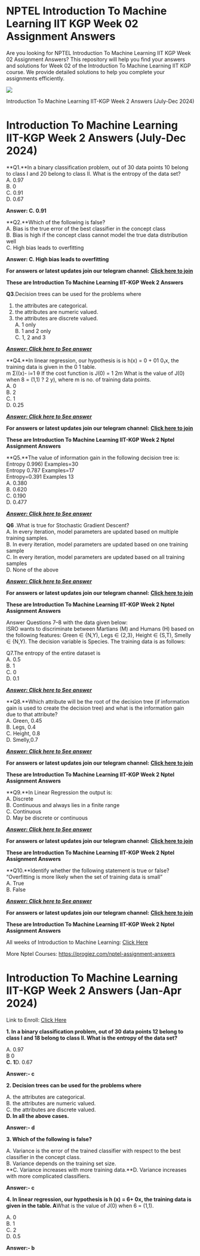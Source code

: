 # NPTEL Introduction To Machine Learning IIT KGP Week 02 Assignment Answers

Are you looking for NPTEL Introduction To Machine Learning IIT KGP Week 02 Assignment Answers? This repository will help you find your answers and solutions for Week 02 of the Introduction To Machine Learning IIT KGP course. We provide detailed solutions to help you complete your assignments efficiently.

![](https://miro.medium.com/v2/resize:fit:875/1*nh2U8GRaYnyFlaeRQVDh6g.jpeg)

Introduction To Machine Learning IIT-KGP Week 2 Answers (July-Dec 2024)


# Introduction To Machine Learning IIT-KGP Week 2 Answers (July-Dec 2024)<a id="bc5a"></a>

**Q1.**In a binary classification problem, out of 30 data points 10 belong to class I and 20 belong to class II. What is the entropy of the data set?\
Α. 0.97\
B. 0\
C. 0.91\
D. 0.67

**Answer: C. 0.91**

**Q2.**Which of the following is false?\
A. Bias is the true error of the best classifier in the concept class\
B. Bias is high if the concept class cannot model the true data distribution well\
C. High bias leads to overfitting

**Answer: C. High bias leads to overfitting**

**For answers or latest updates join our telegram channel:** [**Click here to join**](https://telegram.me/nptel_assignments)

**These are Introduction To Machine Learning IIT-KGP Week 2 Answers**

**Q3**.Decision trees can be used for the problems where

1. the attributes are categorical.
2. the attributes are numeric valued.
3. the attributes are discrete valued.\
   A. 1 only\
   B. 1 and 2 only\
   C. 1, 2 and 3

[**_**Answer: Click here to See answer**_**](https://progiez.com/introduction-to-machine-learning-iit-kgp-week-2-answers)

**Q4.**In linear regression, our hypothesis is is h(x) = 0 + 01 0₁x, the training data is given in the 0 1 table.\
m Σ((x)- i=1 θ If the cost function is J(0) = 1 2m What is the value of J(0) when 8 = (1,1) ? 2 y), where m is no. of training data points.\
A. 0\
B. 2\
C. 1\
D. 0.25

[**_**Answer: Click here to See answer**_**](https://progiez.com/introduction-to-machine-learning-iit-kgp-week-2-answers)

**For answers or latest updates join our telegram channel:** [**Click here to join**](https://telegram.me/nptel_assignments)

**These are Introduction To Machine Learning IIT-KGP Week 2 Nptel Assignment Answers**

**Q5.**The value of information gain in the following decision tree is:\
Entropy 0.996) Examples=30\
Entropy 0.787 Examples=17\
Entropy=0.391 Examples 13\
Α. 0.380\
Β. 0.620\
C. 0.190\
D. 0.477

[**_**Answer: Click here to See answer**_**](https://progiez.com/introduction-to-machine-learning-iit-kgp-week-2-answers)

**Q6** .What is true for Stochastic Gradient Descent?\
A. In every iteration, model parameters are updated based on multiple training samples.\
B. In every iteration, model parameters are updated based on one training sample\
C. In every iteration, model parameters are updated based on all training samples\
D. None of the above

[**_**Answer: Click here to See answer**_**](https://progiez.com/introduction-to-machine-learning-iit-kgp-week-2-answers)

**For answers or latest updates join our telegram channel:** [**Click here to join**](https://telegram.me/nptel_assignments)

**These are Introduction To Machine Learning IIT-KGP Week 2 Nptel Assignment Answers**

Answer Questions 7–8 with the data given below:\
ISRO wants to discriminate between Martians (M) and Humans (H) based on the following features: Green ∈ {N,Y), Legs ∈ {2,3}, Height ∈ {S,T), Smelly ∈ {N,Y). The decision variable is Species. The training data is as follows:

Q7.The entropy of the entire dataset is\
A. 0.5\
B. 1\
C. 0\
D. 0.1

[**_**Answer: Click here to See answer**_**](https://progiez.com/introduction-to-machine-learning-iit-kgp-week-2-answers)

**Q8.**Which attribute will be the root of the decision tree (if information gain is used to create the decision tree) and what is the information gain due to that attribute?\
A. Green, 0.45\
B. Legs, 0.4\
C. Height, 0.8\
D. Smelly,0.7

[**_**Answer: Click here to See answer**_**](https://progiez.com/introduction-to-machine-learning-iit-kgp-week-2-answers)

**For answers or latest updates join our telegram channel:** [**Click here to join**](https://telegram.me/nptel_assignments)

**These are Introduction To Machine Learning IIT-KGP Week 2 Nptel Assignment Answers**

**Q9.**In Linear Regression the output is:\
A. Discrete\
B. Continuous and always lies in a finite range\
C. Continuous\
D. May be discrete or continuous

[**_**Answer: Click here to See answer**_**](https://progiez.com/introduction-to-machine-learning-iit-kgp-week-2-answers)

**For answers or latest updates join our telegram channel:** [**Click here to join**](https://telegram.me/nptel_assignments)

**These are Introduction To Machine Learning IIT-KGP Week 2 Nptel Assignment Answers**

**Q10.**Identify whether the following statement is true or false?\
“Overfitting is more likely when the set of training data is small”\
A. True\
B. False

[**_**Answer: Click here to See answer**_**](https://progiez.com/introduction-to-machine-learning-iit-kgp-week-2-answers)

**For answers or latest updates join our telegram channel:** [**Click here to join**](https://telegram.me/nptel_assignments)

**These are Introduction To Machine Learning IIT-KGP Week 2 Nptel Assignment Answers**

All weeks of Introduction to Machine Learning: [Click Here](https://progiez.com/nptel-assignment-answers/introduction-to-machine-learning)

More Nptel Courses: <https://progiez.com/nptel-assignment-answers>


# Introduction To Machine Learning IIT-KGP Week 2 Answers (Jan-Apr 2024)<a id="c4b5"></a>

Link to Enroll: [Click Here](https://onlinecourses.nptel.ac.in/noc22_cs29/preview)

**1. In a binary classification problem, out of 30 data points 12 belong to class I and 18 belong to class II. What is the entropy of the data set?**

A. 0.97\
B 0\
**C. 1**D. 0.67

**Answer:- c**

**2. Decision trees can be used for the problems where**

A. the attributes are categorical.\
B. the attributes are numeric valued.\
C. the attributes are discrete valued.\
**D. In all the above cases.**

**Answer:- d**

**3. Which of the following is false?**

A. Variance is the error of the trained classifier with respect to the best classifier in the concept class.\
B. Variance depends on the training set size.\
**C. Variance increases with more training data.**D. Variance increases with more complicated classifiers.

**Answer:- c**

**4. In linear regression, our hypothesis is h (x) = 6+ 0x, the training data is given in the table. A**What is the value of J(0) when 6 = (1,1).

A. 0\
B. 1\
C. 2\
D. 0.5

**Answer:- b**
